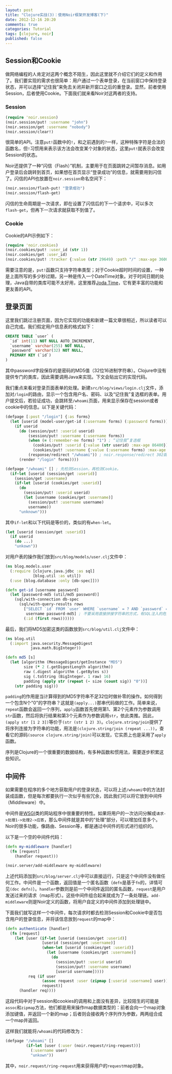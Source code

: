 ```yaml
---
layout: post
title: "Clojure实战(3)：使用Noir框架开发博客(下)"
date: 2012-12-16 20:20
comments: true
categories: Tutorial
tags: [clojure, noir]
published: false
---
```


Session和Cookie
---------------

做网络编程的人肯定对这两个概念不陌生，因此这里就不介绍它们的定义和作用了。我们要实现的需求也很简单：用户通过一个表单登录，在当前窗口中保持登录状态，并可以选择“记住我”来免去关闭并新开窗口之后的重登录。显然，前者使用Session，后者使用Cookie。下面我们就来看Noir对这两者的支持。

### Session

```clojure
(require 'noir.session)
(noir.session/put! :username "john")
(noir.session/get :username "nobody")
(noir.session/clear!)
```

很简单的API。注意`put!`函数中的`!`，和之前遇到的`?`一样，这种特殊字符是合法的函数名，但`!`习惯用来表示该方法会改变某个对象的状态，这里`put!`就表示会改变Session的状态。

Noir还提供了一种“闪信（Flash）”机制，主要用于在页面跳转之间暂存消息。如用户登录后会跳转到首页，如果想在首页显示“登录成功”的信息，就需要用到闪信了。闪信的API也放置在`noir.session`命名空间下：

```clojure
(noir.session/flash-put! "登录成功")
(noir.session/flash-get)
```

闪信的生命周期是一次请求，即在设置了闪信后的下一个请求中，可以多次`flash-get`，但再下一次请求就获取不到值了。

### Cookie

Cookie的API示例如下：

```clojure
(require 'noir.cookies)
(noir.cookies/put! :user_id (str 1))
(noir.cookies/get :user_id)
(noir.cookies/put! :tracker {:value (str 29649) :path "/" :max-age 3600})
```

需要注意的是，`put!`函数只支持字符串类型；对于Cookie超时时间的设置，一种是上面所写的多少秒过期，另一种是传入一个DateTime对象。对于时间日期的处理，Java自带的类库可能不太好用，这里推荐[Joda Time](http://joda-time.sourceforge.net/)，它有更丰富的功能和更友善的API。

登录页面
--------

这里我们跳过注册页面，因为它实现的功能和新建一篇文章很相近，所以读者可以自己完成。我们假定用户信息表的格式如下：

```sql
CREATE TABLE `user` (
  `id` int(11) NOT NULL AUTO_INCREMENT,
  `username` varchar(255) NOT NULL,
  `password` varchar(32) NOT NULL,
  PRIMARY KEY (`id`)
)
```

其中password字段保存的是密码的MD5值（32位16进制字符串）。Clojure中没有提供专门的类库，因此需要调用Java来实现。下文会贴出它的实现代码。

我们重点来看对登录页面表单的处理。新建`src/blog/views/login.clj`文件，添加对`/login`的路由，显示一个包含用户名、密码、以及“记住我”复选框的表单。用户提交后，若验证成功，会跳转至`/whoami`页面，用来显示保存在session或者cookie中的信息。以下是关键代码：

```clojure
(defpage [:post "/login"] {:as forms}
  (let [userid (model-user/get-id (:username forms) (:password forms))]
    (if userid
      (do (session/put! :userid userid)
          (session/put! :username (:username forms))
          (when (= (:remember-me forms) "1") ; “记住我”复选框
            (cookies/put! :userid {:value (str userid) :max-age 86400}) ; 保存登录状态，时限1天。
            (cookies/put! :username {:value (:username forms) :max-age 86400}))
          (response/redirect "/whoami")) ; noir.response/redirect 302跳转
      (render "/login" forms))))

(defpage "/whoami" [] ; 先检测Session，再检测Cookie。
  (if-let [userid (session/get :userid)]
    (session/get :username)
    (if-let [userid (cookies/get :userid)]
      (do
        (session/put! :userid userid)
        (let [username (cookies/get :username)]
          (session/put! :username username)
          username))
      "unknown")))
```

其中`if-let`和以下代码是等价的，类似的有`when-let`。

```clojure
(let [userid (session/get :userid)]
  (if userid
    (do ...)
    "unkown"))
```

对用户表的操作我们放到`src/blog/models/user.clj`文件中：

```clojure
(ns blog.models.user
  (:require [clojure.java.jdbc :as sql]
            [blog.util :as util])
  (:use [blog.database :only [db-spec]]))

(defn get-id [username password]
  (let [password-md5 (util/md5 password)]
    (sql/with-connection db-spec
      (sql/with-query-results rows
        ["SELECT `id` FROM `user` WHERE `username` = ? AND `password` = ?"
         username password-md5] ; 不要采用直接拼接字符串的方式，有SQL注入的危险。
        (:id (first rows))))))
```

最后，我们将MD5加密这类的函数放到`src/blog/util.clj`文件中：

```clojure
(ns blog.util
  (:import java.security.MessageDigest
           java.math.BigInteger))

(defn md5 [s]
  (let [algorithm (MessageDigest/getInstance "MD5")
        size (* 2 (.getDigestLength algorithm))
        raw (.digest algorithm (.getBytes s))
        sig (.toString (BigInteger. 1 raw) 16)
        padding (apply str (repeat (- size (count sig)) "0"))]
    (str padding sig)))
```

`padding`的作用是当计算得到的MD5字符串不足32位时做补零的操作。如何得到一个包含N个"0"的字符串？这就是`(apply...)`那串代码做的工作。简单来说，`repeat`函数会返回一个序列，`apply`函数首先使用第1、第2个元素作为参数调用`str`函数，然后将执行结果和第3个元素作为参数调用`str`，依此类推。因此，`(apply str [1 2 3])`等价于`(str (str 1 2) 3)`。`clojure.string/join`提供了将序列连接为字符串的功能，用法是`(clojure.string/join (repeat ...))`，查看它的源码`(source clojure.string/join)`可以发现，它实质上也是采用了`apply`函数。

序列是Clojure的一个很重要的数据结构，有多种函数和惯用法，需要逐步积累这些知识。

中间件
------

如果需要在程序的多个地方获取用户的登录状态，可以将上述`/whoami`中的方法封装成函数，但是每次都要执行一次似乎有些冗余，因此我们可以将它放到中间件（Middleware）中。

中间件是[WSGI](http://en.wikipedia.org/wiki/Web_Server_Gateway_Interface)类的网站程序中很重要的特性。如果将用户的一次访问分解成`请求->处理1->处理2->应答`，那么中间件就是其中的“处理”部分，可以增加任意多个。Noir的很多功能，像路由、Session等，都是通过中间件的形式进行组织的。

以下是一个空的中间件代码：

```clojure
(defn my-middleware [handler]
  (fn [request]
    (handler request)))

(noir.server/add-middleware my-middleware)
```

上述代码添加到`src/blog/server.clj`中可以直接运行，只是这个中间件没有做任何工作。中间件是一个函数，返回值是一个匿名函数（`defn`是基于`fn`的，详情可见`(doc defn)`）。`handler`参数则是前一个中间件返回的匿名函数，`request`是用户发送过来的请求（map形式）。这些中间件组合起来就成为了一条处理链。`add-middleware`则是Noir定义的函数，将用户自定义的中间件添加到处理链中。

下面我们就写这样一个中间件，每次请求时都去检测Session和Cookie中是否包含用户的登录信息，并将该信息放到`request`的map中：

```clojure
(defn authenticate [handler]
  (fn [request]
    (let [user (if-let [userid (session/get :userid)]
                [userid (session/get :username)]
                (when-let [userid (cookies/get :userid)]
                  (let [username (cookies/get :username)]
                    (do
                      (session/put! :userid userid)
                      (session/put! :username username)
                      [userid username]))))
          req (if user
                (assoc request :user (zipmap [:userid :username] user))
                request)]
      (handler req))))
```

这段代码中对于session和cookies的调用和上面没有差异，比较陌生的可能是`assoc`和`zipmap`方法，他们都是用来操作map数据类型的：前者会向一个map对象添加键值，并返回一个新的map；后者则会接收两个序列作为参数，两两组合成一个map并返回。

这样我们就能将`/whoami`的代码修改为：

```clojure
(defpage "/whoami" []
         (if-let [user (:user (noir.request/ring-request))]
           (:username user)
           "unkown"))
```

其中，`noir.request/ring-request`用来获得用户的`request`map对象。
